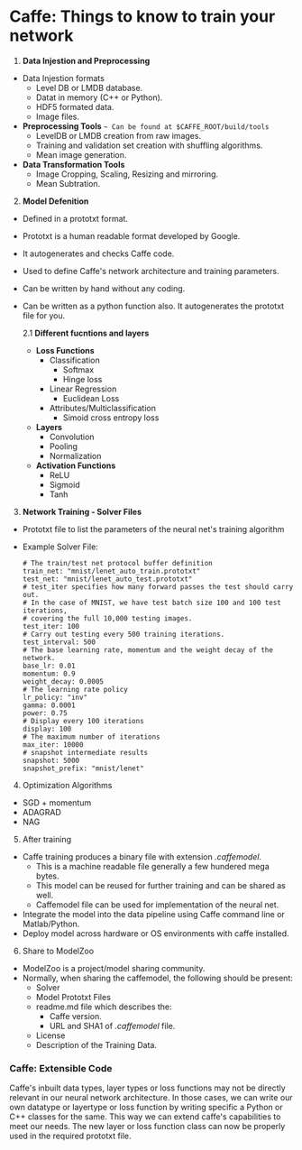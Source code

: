 
# Caffe: Things to know to train your network

1. **Data Injestion and Preprocessing**
 * Data Injestion formats
    * Level DB or LMDB database.
    * Datat in memory (C++ or Python).
    * HDF5 formated data.
    * Image files.
 * **Preprocessing Tools**
     `~ Can be found at $CAFFE_ROOT/build/tools`
    * LevelDB or LMDB creation from raw images.
    * Training and validation set creation with shuffling algorithms.
    * Mean image generation.
 * **Data Transformation Tools**
    * Image Cropping, Scaling, Resizing and mirroring.
    * Mean Subtration.
    
2. **Model Defenition**
 * Defined in a prototxt format.
 * Prototxt is a human readable format developed by Google.
 * It autogenerates and checks Caffe code.
 * Used to define Caffe's network architecture and training parameters.
 * Can be written by hand without any coding.
 * Can be written as a python function also. It autogenerates the prototxt file for you.
 
    2.1 **Different fucntions and layers**
     * **Loss Functions**
         * Classification
             * Softmax
             * Hinge loss
         * Linear Regression
             * Euclidean Loss
         * Attributes/Multiclassification
             * Simoid cross entropy loss
     * **Layers**
         * Convolution
         * Pooling
         * Normalization
     * **Activation Functions**
         * ReLU
         * Sigmoid
         * Tanh
     
3. **Network Training - Solver Files**
 * Prototxt file to list the parameters of the neural net's training algorithm
 * Example Solver File:
     
     ```
    # The train/test net protocol buffer definition
    train_net: "mnist/lenet_auto_train.prototxt"
    test_net: "mnist/lenet_auto_test.prototxt"
    # test_iter specifies how many forward passes the test should carry out.
    # In the case of MNIST, we have test batch size 100 and 100 test iterations,
    # covering the full 10,000 testing images.
    test_iter: 100
    # Carry out testing every 500 training iterations.
    test_interval: 500
    # The base learning rate, momentum and the weight decay of the network.
    base_lr: 0.01
    momentum: 0.9
    weight_decay: 0.0005
    # The learning rate policy
    lr_policy: "inv"
    gamma: 0.0001
    power: 0.75
    # Display every 100 iterations
    display: 100
    # The maximum number of iterations
    max_iter: 10000
    # snapshot intermediate results
    snapshot: 5000
    snapshot_prefix: "mnist/lenet"
    ```
4. Optimization Algorithms
 * SGD + momentum
 * ADAGRAD
 * NAG

5. After training
 * Caffe training produces a binary file with extension *\.caffemodel*.
     * This is a machine readable file generally a few hundered mega bytes.
     * This model can be reused for further training and can be shared as well.
     * Caffemodel file can be used for implementation of the neural net.
 * Integrate the model into the data pipeline using Caffe command line or Matlab/Python.
 * Deploy model across hardware or OS environments with caffe installed.
 
 6. Share to ModelZoo
  * ModelZoo is a project/model sharing community.
  * Normally, when sharing the caffemodel, the following should be present:
      * Solver
      * Model Prototxt Files
      * readme.md file which describes the:
          * Caffe version.
          * URL and SHA1 of *\.caffemodel* file.
      * License
      * Description of the Training Data.
 
### Caffe: Extensible Code
Caffe's inbuilt data types, layer types or loss functions may not be directly relevant in our neural network architecture. In those cases, we can write our own datatype or layertype or loss function by writing specific a Python or C++ classes for the same. This way we can extend caffe's capabilities to meet our needs. The new layer or loss function class can now be properly used in the required prototxt file.

